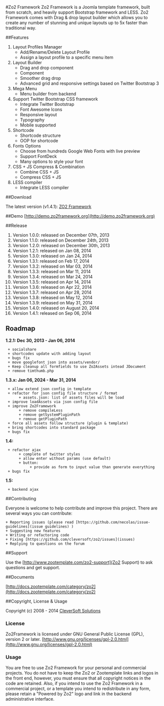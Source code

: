 #Zo2 Framework
Zo2 Framework is a Joomla template framework, built from scratch, and heavily support Bootstrap framework and LESS. Zo2 Framework comes with Drag & drop layout builder which allows you to create any number of stunning and unique layouts up to 5x faster than traditional way.

##Features

1. Layout Profiles Manager
	+ Add/Rename/Delete Layout Profile
	+ Assign a layout profile to a specific menu item
1. Layout Builder
	+ Drag and drop component
	+ Component
	+ Smoother drag drop
	+ Advanced grid and responsive settings based on Twitter Bootstrap 3
3. Mega Menu
	+ Menu builder from backend
4. Support Twitter Bootstrap CSS framework
	+ Integrate Twitter Bootstrap
	+ Font Awesome Icons
	+ Responsive layout
	+ Typography
	+ Mobile supported
5. Shortcode
	+ Shortcode structure
	+ OOP for shortcode
6. Fonts Options
	+ Choose from hundreds Google Web Fonts with live preview
	+ Support FontDeck
	+ Many options to style your font
7. CSS + JS Compress & Combination
	+ Combine CSS + JS
	+ Compress CSS + JS	
8. LESS compiler
	+ Integrate LESS compiler


##Download

The latest version (v1.4.1): [ZO2 Framework](http://www.zootemplate.com/zo2)

##Demo
[http://demo.zo2framework.org](http://demo.zo2framework.org)

##Release

1. Version 1.0.0: released on December 07th, 2013
2. Version 1.1.0: released on December 24th, 2013
3. Version 1.2.0: released on December 30th, 2013
4. Version 1.2.1: released on Jan 08, 2014
5. Version 1.3.0: released on Jan 24, 2014
6. Version 1.3.1: released on Feb 17, 2014
7. Version 1.3.2: released on Mar 03, 2014
8. Version 1.3.3: released on Mar 11, 2014
9. Version 1.3.4: released on Mar 24, 2014
10. Version 1.3.5: released on Apr 14, 2014
11. Version 1.3.6: released on Apr 22, 2014
12. Version 1.3.7: released on Apr 28, 2014
13. Version 1.3.8: released on May 12, 2014
14. Version 1.3.9: released on May 31, 2014
15. Version 1.4.0: released on August 20, 2014
16. Version 1.4.1: released on Sep 06, 2014

## Roadmap

**1.2.1: Dec 30, 2013 - Jan 06, 2014**

     + socialshare
     + shortcodes update with adding layout
     + bugs fix
     + move googlefont json into assets/vendor/
     + Keep cleanup all formfields to use Zo2Assets intead JDocument
     + remove timthumb.php
     
**1.3.x: Jan 06, 2024 - Mar 31, 2014**

     + allow extend json config in template
     + refactor for json config file structure / format
          + assets.json: list of assets files will be load          
     + improve loadAssets via json config file
     + improve Zo2Framework
          + remove compileLess
          + remove getSystemPluginPath
          + remove getPluginPath          
     + force all assets follow structure (plugin & template)
     + bring shortcodes into standard package
     + bugs fix
     
**1.4:**

     + refactor ajax
          + complete of twitter styles
          + allow enter without params (use default)
          + button:
               + provide as form to input value than generate everything
     + bugs fix
     
**1.5:**

     + backend ajax

##Contributing

Everyone is welcome to help contribute and improve this project. There are several ways you can contribute:

	+ Reporting issues (please read [https://github.com/necolas/issue-guidelines](issue guidelines) )
	+ Suggesting new features
	+ Writing or refactoring code
	+ Fixing [https://github.com/cleversoft/zo2/issues](issues)
	+ Replying to questions on the forum

##Support

Use the [http://www.zootemplate.com/zo2-support](Zo2 Support) to ask questions and get support.


##Documents

[http://docs.zootemplate.com/category/zo2](http://docs.zootemplate.com/category/zo2)


##Copyright, License & Usage

Copyright (c) 2008 - 2014 [CleverSoft Solutions](http://cleversoft.co)

### License

Zo2Framework is licensed under GNU General Public License (GPL), version 2 or later.
[http://www.gnu.org/licenses/gpl-2.0.html](http://www.gnu.org/licenses/gpl-2.0.html)

### Usage
You are free to use Zo2 Framework for your personal and commercial projects. You do not have to keep the Zo2 or Zootemplate links and logos in the front end, however, you must ensure that all copyright notices in the code are retained. Also, if you intend to use the Zo2 Framework in a commercial project, or a template you intend to redistribute in any form, please retain a "Powered by Zo2" logo and link in the backend administrative interface.

